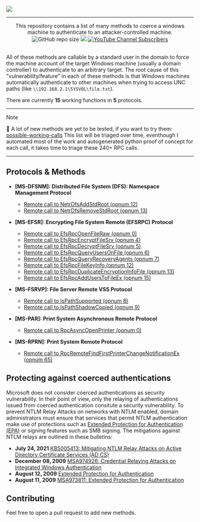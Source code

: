![](./.github/banner.png)

---

<p align="center">
  This repository contains a list of many methods to coerce a windows machine to authenticate to an attacker-controlled machine.
  <br>
  <img alt="GitHub repo size" src="https://img.shields.io/badge/coerce%20methods-15-brightgreen">
  <a href="https://twitter.com/intent/follow?screen_name=podalirius_" title="Follow"><img src="https://img.shields.io/twitter/follow/podalirius_?label=Podalirius&style=social"></a>
  <a href="https://www.youtube.com/c/Podalirius_?sub_confirmation=1" title="Subscribe"><img alt="YouTube Channel Subscribers" src="https://img.shields.io/youtube/channel/subscribers/UCF_x5O7CSfr82AfNVTKOv_A?style=social"></a>
  <br>
  <br>
</p>

All of these methods are callable by a standard user in the domain to force the machine account of the target Windows machine (usually a domain controller) to authenticate to an arbitrary target. The root cause of this "vulnerability/feature" in each of these methods is that Windows machines automatically authenticate to other machines when trying to access UNC paths (like `\\192.168.2.1\SYSVOL\file.txt`).

There are currently **15** working functions in **5** protocols.

---

> [!NOTE]
> 🎉 A lot of new methods are yet to be tested, if you want to try them: [possible-working-calls](./possible-working-calls/)
> This list will be triaged over time, eventhough I automated most of the work and autogenerated python proof of concept for each call, it takes time to triage these 240+ RPC calls.

---

## Protocols & Methods

+ **[MS-DFSNM]: Distributed File System (DFS): Namespace Management Protocol**
  + [Remote call to NetrDfsAddStdRoot (opnum 12)](./methods/MS-DFSNM%20-%20Distributed%20File%20System%20%28DFS%29%20Namespace%20Management%20Protocol/12.%20Remote%20call%20to%20NetrDfsAddStdRoot%20(opnum%2012)/README.md)
  + [Remote call to NetrDfsRemoveStdRoot (opnum 13)](./methods/MS-DFSNM%20-%20Distributed%20File%20System%20%28DFS%29%20Namespace%20Management%20Protocol/13.%20Remote%20call%20to%20NetrDfsRemoveStdRoot%20(opnum%2013)/README.md)


+ **[MS-EFSR]: Encrypting File System Remote (EFSRPC) Protocol**
  + [Remote call to EfsRpcOpenFileRaw (opnum 0)](./methods/MS-EFSR%20-%20Encrypting%20File%20System%20Remote%20%28EFSRPC%29%20Protocol/00.%20Remote%20call%20to%20EfsRpcOpenFileRaw%20(opnum%200)/README.md)
  + [Remote call to EfsRpcEncryptFileSrv (opnum 4)](./methods/MS-EFSR%20-%20Encrypting%20File%20System%20Remote%20%28EFSRPC%29%20Protocol/04.%20Remote%20call%20to%20EfsRpcEncryptFileSrv%20(opnum%204)/README.md)
  + [Remote call to EfsRpcDecryptFileSrv (opnum 5)](./methods/MS-EFSR%20-%20Encrypting%20File%20System%20Remote%20%28EFSRPC%29%20Protocol/05.%20Remote%20call%20to%20EfsRpcDecryptFileSrv%20(opnum%205)/README.md)
  + [Remote call to EfsRpcQueryUsersOnFile (opnum 6)](./methods/MS-EFSR%20-%20Encrypting%20File%20System%20Remote%20%28EFSRPC%29%20Protocol/06.%20Remote%20call%20to%20EfsRpcQueryUsersOnFile%20(opnum%206)/README.md)
  + [Remote call to EfsRpcQueryRecoveryAgents (opnum 7)](./methods/MS-EFSR%20-%20Encrypting%20File%20System%20Remote%20%28EFSRPC%29%20Protocol/07.%20Remote%20call%20to%20EfsRpcQueryRecoveryAgents%20(opnum%207)/README.md)
  + [Remote call to EfsRpcFileKeyInfo (opnum 12)](./methods/MS-EFSR%20-%20Encrypting%20File%20System%20Remote%20%28EFSRPC%29%20Protocol/12.%20Remote%20call%20to%20EfsRpcFileKeyInfo%20(opnum%2012)/README.md)
  + [Remote call to EfsRpcDuplicateEncryptionInfoFile (opnum 13)](./methods/MS-EFSR%20-%20Encrypting%20File%20System%20Remote%20%28EFSRPC%29%20Protocol/13.%20Remote%20call%20to%20EfsRpcDuplicateEncryptionInfoFile%20(opnum%2013)/README.md)
  + [Remote call to EfsRpcAddUsersToFileEx (opnum 15)](./methods/MS-EFSR%20-%20Encrypting%20File%20System%20Remote%20%28EFSRPC%29%20Protocol/15.%20Remote%20call%20to%20EfsRpcAddUsersToFileEx%20(opnum%2015)/README.md)


+ **[MS-FSRVP]: File Server Remote VSS Protocol**
  + [Remote call to IsPathSupported (opnum 8)](./methods/MS-FSRVP%20-%20File%20Server%20Remote%20VSS%20Protocol/08.%20Remote%20call%20to%20IsPathSupported%20(opnum%208)/README.md)
  + [Remote call to IsPathShadowCopied (opnum 9)](./methods/MS-FSRVP%20-%20File%20Server%20Remote%20VSS%20Protocol/09.%20Remote%20call%20to%20IsPathShadowCopied%20(opnum%209)/README.md) 

+ **[MS-PAR]: Print System Asynchronous Remote Protocol** 
  + [Remote call to RpcAsyncOpenPrinter (opnum 0)](./methods/MS-PAR%20-%20Print%20System%20Asynchronous%20Remote%20Protocol/00.%20Remote%20call%20to%20RpcAsyncOpenPrinter%20(opnum%200)/README.md)


+ **[MS-RPRN]: Print System Remote Protocol** 
  + [Remote call to RpcRemoteFindFirstPrinterChangeNotificationEx (opnum 65)](./methods/MS-RPRN%20-%20Print%20System%20Remote%20Protocol/65.%20Remote%20call%20to%20RpcRemoteFindFirstPrinterChangeNotificationEx%20(opnum%2065)/README.md)

## Protecting against coerced authentications

Microsoft does not consider coerced authentications as security vulnerability. In their point of view, only the relaying of authentications issued from coerced authentication consitute a security vulnerability. To prevent NTLM Relay Attacks on networks with NTLM enabled, domain administrators must ensure that services that permit NTLM authentication make use of protections such as [Extended Protection for Authentication (EPA)](https://msrc-blog.microsoft.com/2009/12/08/extended-protection-for-authentication/) or signing features such as SMB signing. The mitigations against NTLM relays are outlined in these bulletins:

+ **July 24, 2021** [KB5005413: Mitigating NTLM Relay Attacks on Active Directory Certificate Services (AD CS)](https://support.microsoft.com/en-us/topic/kb5005413-mitigating-ntlm-relay-attacks-on-active-directory-certificate-services-ad-cs-3612b773-4043-4aa9-b23d-b87910cd3429)
+ **December 08, 2009** [MSA974926: Credential Relaying Attacks on Integrated Windows Authentication](https://docs.microsoft.com/en-us/security-updates/SecurityAdvisories/2009/974926)
+ **August 12, 2009** [Extended Protection for Authentication](https://msrc-blog.microsoft.com/2009/12/08/extended-protection-for-authentication/)
+ **August 11, 2009** [MSA973811: Extended Protection for Authentication](https://docs.microsoft.com/en-us/security-updates/securityadvisories/2009/973811)

## Contributing

Feel free to open a pull request to add new methods.
